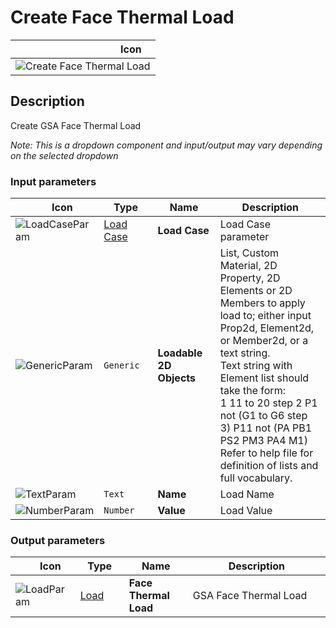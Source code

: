 # Create Face Thermal Load
<!--- This file has been auto-generated, do not change it manually! Edit the generator here: https://github.com/arup-group/GSA-Grasshopper/tree/main/DocsGeneration --->

|<img width="150"/> Icon |
| ----------- |
|![Create Face Thermal Load](./images/CreateFaceThermalLoad.png) |

## Description

Create GSA Face Thermal Load

_Note: This is a dropdown component and input/output may vary depending on the selected dropdown_

### Input parameters

|<img width="20"/> Icon |<img width="200"/> Type |<img width="200"/> Name |<img width="1000"/> Description |
| ----------- | ----------- | ----------- | ----------- |
|![LoadCaseParam](./images/LoadCaseParam.png) |[Load Case](gsagh-load-case-parameter.md) |**Load Case** |Load Case parameter |
|![GenericParam](./images/GenericParam.png) |`Generic` |**Loadable 2D Objects** |List, Custom Material, 2D Property, 2D Elements or 2D Members to apply load to; either input Prop2d, Element2d, or Member2d, or a text string.<br />Text string with Element list should take the form:<br /> 1 11 to 20 step 2 P1 not (G1 to G6 step 3) P11 not (PA PB1 PS2 PM3 PA4 M1)<br />Refer to help file for definition of lists and full vocabulary. |
|![TextParam](./images/TextParam.png) |`Text` |**Name** |Load Name |
|![NumberParam](./images/NumberParam.png) |`Number` |**Value** |Load Value |

### Output parameters

|<img width="20"/> Icon |<img width="200"/> Type |<img width="200"/> Name |<img width="1000"/> Description |
| ----------- | ----------- | ----------- | ----------- |
|![LoadParam](./images/LoadParam.png) |[Load](gsagh-load-parameter.md) |**Face Thermal Load** |GSA Face Thermal Load |
